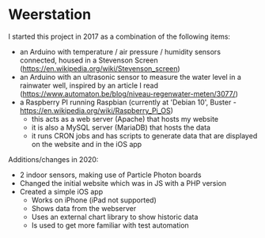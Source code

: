 # Weerstation

I started this project in 2017 as a combination of the following items:
- an Arduino with temperature / air pressure / humidity sensors connected, housed in a Stevenson Screen (https://en.wikipedia.org/wiki/Stevenson_screen)
- an Arduino with an ultrasonic sensor to measure the water level in a rainwater well, inspired by an article I read (https://www.automaton.be/blog/niveau-regenwater-meten/3077/)
- a Raspberry PI running Raspbian (currently at 'Debian 10', Buster - https://en.wikipedia.org/wiki/Raspberry_Pi_OS)
  - this acts as a web server (Apache) that hosts my website
  - it is also a MySQL server (MariaDB) that hosts the data
  - it runs CRON jobs and has scripts to generate data that are displayed on the website and in the iOS app

Additions/changes in 2020:
- 2 indoor sensors, making use of Particle Photon boards
- Changed the initial website which was in JS with a PHP version
- Created a simple iOS app
  - Works on iPhone (iPad not supported)
  - Shows data from the webserver
  - Uses an external chart library to show historic data
  - Is used to get more familiar with test automation
